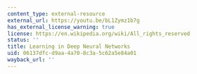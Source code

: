 ```yaml
---
content_type: external-resource
external_url: https://youtu.be/bL1Zymz1b7g
has_external_license_warning: true
license: https://en.wikipedia.org/wiki/All_rights_reserved
status: ''
title: Learning in Deep Neural Networks
uid: 06137dfc-d9aa-4a70-8c3a-5c62a5e84a01
wayback_url: ''
---
```

